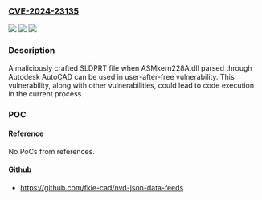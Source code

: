 ### [CVE-2024-23135](https://cve.mitre.org/cgi-bin/cvename.cgi?name=CVE-2024-23135)
![](https://img.shields.io/static/v1?label=Product&message=AutoCAD%2C%20Advance%20Steel%20and%20Civil%203D&color=blue)
![](https://img.shields.io/static/v1?label=Version&message=%3D%202024%2C%202023%2C%202022%2C%202021%20&color=brighgreen)
![](https://img.shields.io/static/v1?label=Vulnerability&message=CWE-416%20Use%20After%20Free&color=brighgreen)

### Description

A maliciously crafted SLDPRT file when ASMkern228A.dll parsed through Autodesk AutoCAD can be used in user-after-free vulnerability. This vulnerability, along with other vulnerabilities, could lead to code execution in the current process.

### POC

#### Reference
No PoCs from references.

#### Github
- https://github.com/fkie-cad/nvd-json-data-feeds

